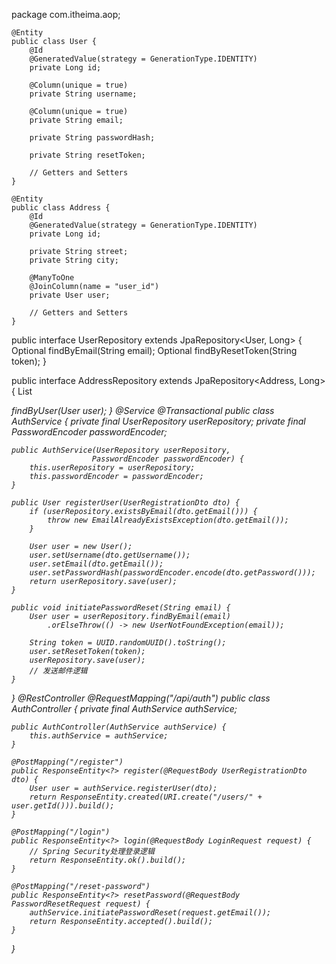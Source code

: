 package com.itheima.aop;


    @Entity
    public class User {
        @Id
        @GeneratedValue(strategy = GenerationType.IDENTITY)
        private Long id;

        @Column(unique = true)
        private String username;

        @Column(unique = true)
        private String email;

        private String passwordHash;

        private String resetToken;

        // Getters and Setters
    }

    @Entity
    public class Address {
        @Id
        @GeneratedValue(strategy = GenerationType.IDENTITY)
        private Long id;

        private String street;
        private String city;

        @ManyToOne
        @JoinColumn(name = "user_id")
        private User user;

        // Getters and Setters
    }

public interface UserRepository extends JpaRepository<User, Long> {
    Optional<User> findByEmail(String email);
    Optional<User> findByResetToken(String token);
}

public interface AddressRepository extends JpaRepository<Address, Long> {
    List<Address> findByUser(User user);
}
@Service
@Transactional
public class AuthService {
    private final UserRepository userRepository;
    private final PasswordEncoder passwordEncoder;

    public AuthService(UserRepository userRepository, 
                      PasswordEncoder passwordEncoder) {
        this.userRepository = userRepository;
        this.passwordEncoder = passwordEncoder;
    }

    public User registerUser(UserRegistrationDto dto) {
        if (userRepository.existsByEmail(dto.getEmail())) {
            throw new EmailAlreadyExistsException(dto.getEmail());
        }
        
        User user = new User();
        user.setUsername(dto.getUsername());
        user.setEmail(dto.getEmail());
        user.setPasswordHash(passwordEncoder.encode(dto.getPassword()));
        return userRepository.save(user);
    }

    public void initiatePasswordReset(String email) {
        User user = userRepository.findByEmail(email)
            .orElseThrow(() -> new UserNotFoundException(email));
        
        String token = UUID.randomUUID().toString();
        user.setResetToken(token);
        userRepository.save(user);
        // 发送邮件逻辑
    }
}
@RestController
@RequestMapping("/api/auth")
public class AuthController {
    private final AuthService authService;

    public AuthController(AuthService authService) {
        this.authService = authService;
    }

    @PostMapping("/register")
    public ResponseEntity<?> register(@RequestBody UserRegistrationDto dto) {
        User user = authService.registerUser(dto);
        return ResponseEntity.created(URI.create("/users/" + user.getId())).build();
    }

    @PostMapping("/login")
    public ResponseEntity<?> login(@RequestBody LoginRequest request) {
        // Spring Security处理登录逻辑
        return ResponseEntity.ok().build();
    }

    @PostMapping("/reset-password")
    public ResponseEntity<?> resetPassword(@RequestBody PasswordResetRequest request) {
        authService.initiatePasswordReset(request.getEmail());
        return ResponseEntity.accepted().build();
    }
}
